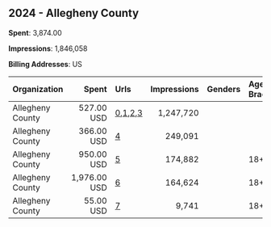 ## 2024 - Allegheny County 
**Spent**: 3,874.00

**Impressions**: 1,846,058

**Billing Addresses**: US

|Organization|Spent|Urls|Impressions|Genders|Age Brackets|Country Codes|
|:---|---:|:---|---:|:---|:---|:---|
|Allegheny County|527.00 USD|[0](https://www.snap.com/political-ads/asset/7f4243d83a4fc674c4ba5cfc3de40d6fef170b9183e45a1948dfdf7b07a32fbe?mediaType=mp4),[1](https://www.snap.com/political-ads/asset/dc54dbe04f49419ef4348e81de257220ccb025ca14069b362c66e5cb684bb11b?mediaType=mp4),[2](https://www.snap.com/political-ads/asset/7fd59385747de4ad0b7c585431425880be5fea72808d395e252c2c949bbe3a28?mediaType=mp4),[3](https://www.snap.com/political-ads/asset/2a3cc666887716623f30b970276f3f01d171795caaea9b88944caca94114f3b9?mediaType=mp4)|1,247,720|||united states|
|Allegheny County|366.00 USD|[4](https://www.snap.com/political-ads/asset/f3a9d065cb6ef9a679f9db584b398b57f2db688af8bb3eb635ebc1110d469e7e?mediaType=mp4)|249,091|||united states|
|Allegheny County|950.00 USD|[5](https://www.snap.com/political-ads/asset/5413d44809b7649dfa483da9251801f9f46528ee1dabc0e7e3efe1c6140cc631?mediaType=png)|174,882||18+|united states|
|Allegheny County|1,976.00 USD|[6](https://www.snap.com/political-ads/asset/d5af0d58569afefb64a5f07a8d36959a0544256eec9a2eeeddfde6f430a75afe?mediaType=mp4)|164,624||18+|united states|
|Allegheny County|55.00 USD|[7](https://www.snap.com/political-ads/asset/dbee3c35e35244437af76a6f06facdc0240947de63fb15810614f332dc328dc3?mediaType=png)|9,741||18+|united states|
